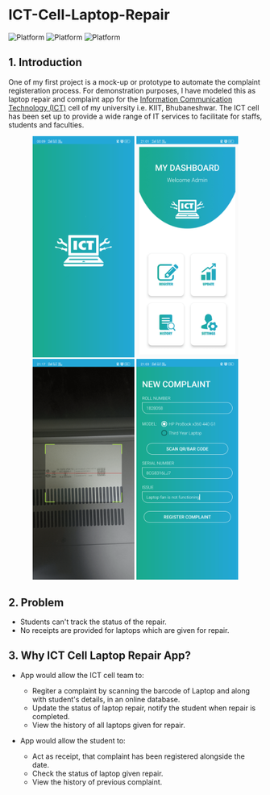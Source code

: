 # ICT-Cell-Laptop-Repair
![Platform](https://img.shields.io/badge/Client-Android-blue.svg)
![Platform](https://img.shields.io/badge/Backend-PHP-blue.svg)
![Platform](https://img.shields.io/badge/Database-MySQL-blue.svg)


## 1. Introduction
One of my first project is a mock-up or prototype to automate the complaint registeration process. For demonstration purposes, I have modeled this as laptop repair and complaint app for the [Information Communication Technology (ICT)](https://kiit.ac.in/campuslife/ict/) cell of my university i.e. KIIT, Bhubaneshwar. The ICT cell has been set up to provide a wide range of IT services to facilitate for staffs, students and faculties.

<p align="center">
  <img src="/screenshot/0.png" width="202.5" height="438.75"/>
  <img src="/screenshot/2.png" width="202.5" height="438.75"/>
  <img src="/screenshot/1.png" width="202.5" height="438.75"/>
  <img src="/screenshot/3.png" width="202.5" height="438.75"/>
</p>


## 2. Problem
- Students can't track the status of the repair.
- No receipts are provided for laptops which are given for repair. 

## 3. Why ICT Cell Laptop Repair App?
- App would allow the ICT cell team to:
  - Regiter a complaint by scanning the barcode of Laptop and along with student's details, in an online database.
  - Update the status of laptop repair, notify the student when repair is completed.
  - View the history of all laptops given for repair.
  
- App would allow the student to:
  - Act as receipt, that complaint has been registered alongside the date.
  - Check the status of laptop given repair. 
  - View the history of previous complaint.

